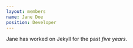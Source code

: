```yaml
---
layout: members
name: Jane Doe
position: Developer
---
```

Jane has worked on Jekyll for the past *five years*.